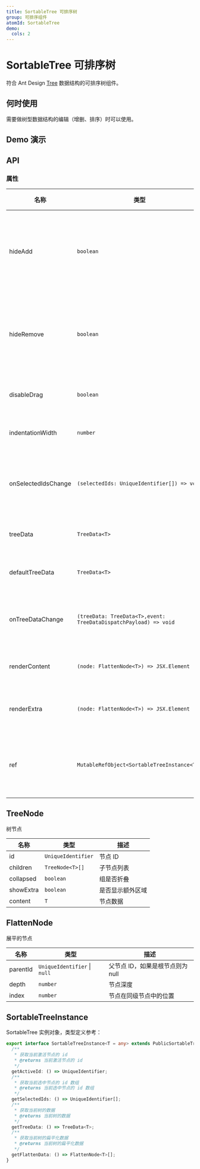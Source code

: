 ```yaml
---
title: SortableTree 可排序树
group: 可排序组件
atomId: SortableTree
demo:
  cols: 2
---
```


# SortableTree 可排序树

符合 Ant Design [Tree](https://ant.design/components/tree) 数据结构的可排序树组件。

## 何时使用

需要做树型数据结构的编辑（增删、排序）时可以使用。

## Demo 演示

###

<code src="./demos/default.tsx" ></code>
<code src="./demos/controlled.tsx" ></code>

<code src="./demos/renderContent.tsx" ></code>
<code src="./demos/disableDrag.tsx" ></code>

[//]: # '### 多选方案'
[//]: #
[//]: # '<code src="./demos/_multiSelect.tsx" ></code>'

## API

### 属性

| 名称                | 类型                                                             | 描述               |
| ------------------- | ---------------------------------------------------------------- | ------------------ |
| hideAdd             | `boolean`                                                        | 隐藏默认的添加按钮 |
| hideRemove          | `boolean`                                                        | 隐藏默认的删除按钮 |
| disableDrag         | `boolean`                                                        | 禁用拖拽           |
| indentationWidth    | `number`                                                         | 缩进宽度           |
| onSelectedIdsChange | `(selectedIds: UniqueIdentifier[]) => void`                      | 选中 ID 变更回调   |
| treeData            | `TreeData<T>`                                                    | 树的数据           |
| defaultTreeData     | `TreeData<T>`                                                    | 默认数据           |
| onTreeDataChange    | `(treeData: TreeData<T>,event: TreeDataDispatchPayload) => void` | 数据变更回调       |
| renderContent       | `(node: FlattenNode<T>) => JSX.Element`                          | 渲染内容           |
| renderExtra         | `(node: FlattenNode<T>) => JSX.Element`                          | 渲染额外项         |
| ref                 | `MutableRefObject<SortableTreeInstance<T>>`                      | 对外部暴露方法     |

## TreeNode

树节点

| 名称      | 类型               | 描述             |
| --------- | ------------------ | ---------------- |
| id        | `UniqueIdentifier` | 节点 ID          |
| children  | `TreeNode<T>[]`    | 子节点列表       |
| collapsed | `boolean`          | 组是否折叠       |
| showExtra | `boolean`          | 是否显示额外区域 |
| content   | `T`                | 节点数据         |

## FlattenNode

展平的节点

| 名称     | 类型                         | 描述                             |
| -------- | ---------------------------- | -------------------------------- |
| parentId | `UniqueIdentifier` \| `null` | 父节点 ID，如果是根节点则为 null |
| depth    | `number`                     | 节点深度                         |
| index    | `number`                     | 节点在同级节点中的位置           |

## SortableTreeInstance

SortableTree 实例对象，类型定义参考：

```typescript
export interface SortableTreeInstance<T = any> extends PublicSortableTreeStore {
  /**
   * 获取当前激活节点的 id
   * @returns 当前激活节点的 id
   */
  getActiveId: () => UniqueIdentifier;
  /**
   * 获取当前选中节点的 id 数组
   * @returns 当前选中节点的 id 数组
   */
  getSelectedIds: () => UniqueIdentifier[];
  /**
   * 获取当前树的数据
   * @returns 当前树的数据
   */
  getTreeData: () => TreeData<T>;
  /**
   * 获取当前树的扁平化数据
   * @returns 当前树的扁平化数据
   */
  getFlattenData: () => FlattenNode<T>[];
}
```
